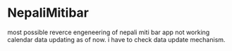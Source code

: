 # NepaliMitibar
most possible reverce engeneering of nepali miti bar app
 not working calendar data updating as of now. i have to check data update mechanism.
